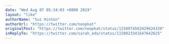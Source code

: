 ```yaml
---
date: "Wed Aug 07 05:34:03 +0000 2019"
layout: "like"
authorName: "Suz Hinton"
authorUrl: "https://twitter.com/noopkat"
originalPost: "https://twitter.com/noopkat/status/1158974562429624320"
inReplyTo: "https://twitter.com/sarah_edo/status/1158823341647642625"
---
```

